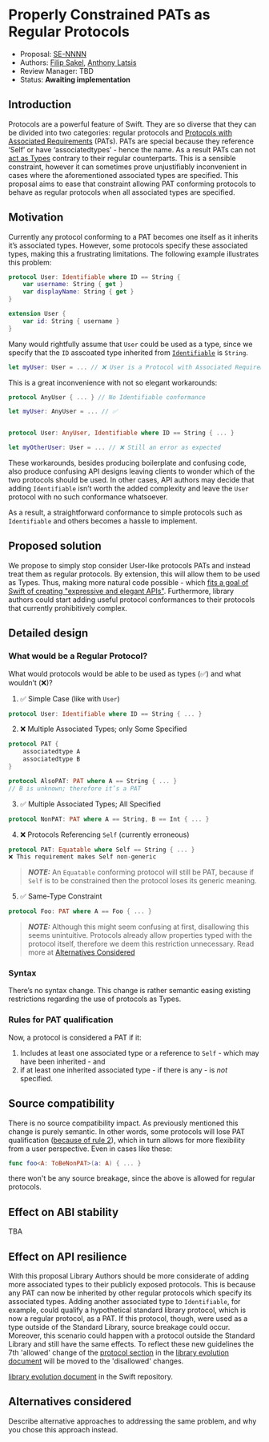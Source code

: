 # Properly Constrained PATs as Regular Protocols

* Proposal: [SE-NNNN](NNNN-properly-constrained-pats-as-regular-protocols.md)
* Authors: [Filip Sakel](https://github.com/filip-sakel), [Anthony Latsis](https://github.com/AnthonyLatsis)
* Review Manager: TBD
* Status: **Awaiting implementation**

## Introduction

Protocols are a powerful feature of Swift. They are so diverse that they can be divided into two categories: regular protocols and
[Protocols with Associated Requirements](https://docs.swift.org/swift-book/LanguageGuide/Generics.html#ID189) (PATs).
PATs are special because they reference ‘Self’ or have ‘associatedtypes’ - hence the name. As a result PATs can not 
[act as Types](https://docs.swift.org/swift-book/LanguageGuide/Protocols.html#ID275) contrary to their regular counterparts. This is a sensible constraint,
however it can sometimes prove unjustifiably inconvenient in cases where the aforementioned associated types are specified. This proposal aims to ease that
constraint allowing PAT conforming protocols to behave as regular protocols when all associated types are specified.

## Motivation

Currently any protocol conforming to a PAT becomes one itself as it inherits it’s associated types. However, some protocols specify these associated types,
making this a frustrating limitations. The following example illustrates this problem:

```swift
protocol User: Identifiable where ID == String {
    var username: String { get }
    var displayName: String { get }
}

extension User {
    var id: String { username }
}
```

Many would rightfully assume that `User` could be used as a type, since we specify that the `ID` asscoated type inherited from 
[`Identifiable`](https://github.com/apple/swift-evolution/blob/master/proposals/0261-identifiable.md) is `String`. 

```swift
let myUser: User = ... // ❌ User is a Protocol with Associated Requirements
```

This is a great inconvenience with not so elegant  workarounds:

```swift
protocol AnyUser { ... } // No Identifiable conformance

let myUser: AnyUser = ... // ✅


protocol User: AnyUser, Identifiable where ID == String { ... }

let myOtherUser: User = ... // ❌ Still an error as expected
```

These workarounds, besides producing boilerplate and confusing code, also produce confusing API designs leaving clients to wonder which of the two protocols
should be used. In other cases, API authors may decide that adding `Identifiable` isn’t worth the added complexity and leave the `User` protocol with no
such conformance whatsoever. 

As a result, a straightforward conformance to simple protocols such as `Identifiable` and others becomes a hassle to implement.


## Proposed solution

We propose to simply stop consider User-like protocols PATs and instead treat them as regular protocols. By extension, this will allow them to be used as Types.
Thus, making more natural code possible - which [fits a goal of Swift of creating "expressive and elegant APIs"](https://forums.swift.org/t/on-the-road-to-swift-6/32862). 
Furthermore, library authors could start adding useful protocol conformances to their protocols that currently prohibitively complex.

## Detailed design


### What would be a Regular Protocol?

What would protocols would be able to be used as types (✅) and what wouldn’t (❌)?

1. ✅ Simple Case (like with `User`)
```swift
protocol User: Identifiable where ID == String { ... }
```

2. ❌ Multiple Associated Types; only Some Specified 
```swift
protocol PAT { 
    associatedtype A
    associatedtype B
}

protocol AlsoPAT: PAT where A == String { ... } 
// B is unknown; therefore it’s a PAT
```

3. ✅ Multiple Associated Types; All Specified
```swift
protocol NonPAT: PAT where A == String, B == Int { ... }
```

4. ❌ Protocols Referencing `Self` (currently erroneous)
```swift
protocol PAT: Equatable where Self == String { ... }
❌ This requirement makes Self non-generic
```
> **_NOTE:_** An `Equatable` conforming protocol will still be PAT, because if `Self` is to be constrained then the protocol loses its generic meaning.

5. ✅ Same-Type Constraint 
```swift
protocol Foo: PAT where A == Foo { ... }
```
> **_NOTE:_** Although this might seem confusing at first, disallowing this seems unintuitive. Protocols already allow properties typed with the protocol itself,
therefore we deem this restriction unnecessary. Read more at [Alternatives Considered](#alternatives-considered)


### Syntax 

There’s no syntax change. This change is rather semantic easing existing restrictions regarding the use of protocols as Types.


### Rules for PAT qualification 

Now, a protocol is considered a PAT if it:

1. Includes at least one associated type or a reference to `Self` - which may have been inherited - and
2. if at least one inherited associated type - if there is any - is _not_ specified.


## Source compatibility

There is no source compatibility impact. As previously mentioned this change is purely semantic. In other words, some protocols will lose PAT 
qualification ([because of rule 2](#rules-for-pat-qualification)), which in turn allows for more flexibility from a user perspective. Even in cases like these:
```swift
func foo<A: ToBeNonPAT>(a: A) { ... }
```
there won't be any source breakage, since the above is allowed for regular protocols. 


## Effect on ABI stability

TBA

## Effect on API resilience

With this proposal Library Authors should be more considerate of adding more associated types to their publicly exposed protocols. This is because any PAT can
now be inherited by other regular protocols which specify its associated types. Adding another associated type to `Identifiable`, for example, could qualify a
hypothetical standard library protocol, which is now a regular protocol, as a PAT. If this protocol, though, were used as a type outside of the Standard 
Library, source breakage could occur. Moreover, this scenario could happen with a protocol outside the Standard Library and still have the same effects. To
reflect these new guidelines the 7th 'allowed' change of the [protocol section](https://github.com/apple/swift/blob/master/docs/LibraryEvolution.rst#protocols) in the 
[library evolution document](https://github.com/apple/swift/blob/master/docs/LibraryEvolution.rst) will be moved to the 'disallowed' changes.


[library evolution
document](https://github.com/apple/swift/blob/master/docs/LibraryEvolution.rst)
in the Swift repository.

## Alternatives considered

Describe alternative approaches to addressing the same problem, and
why you chose this approach instead.
